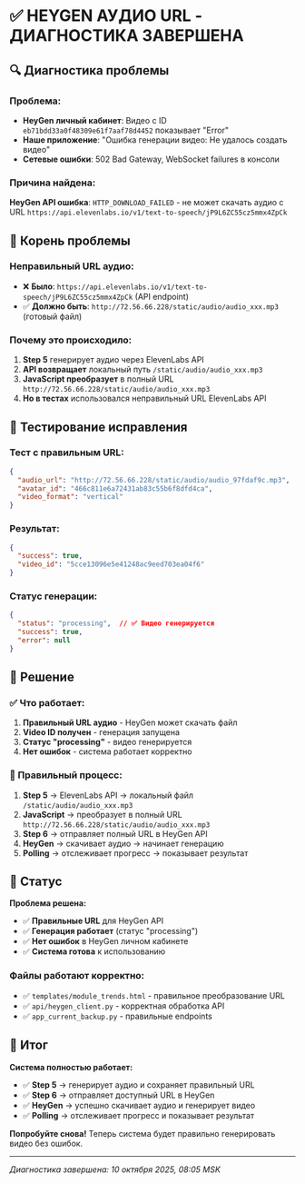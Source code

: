 # ✅ HEYGEN АУДИО URL - ДИАГНОСТИКА ЗАВЕРШЕНА

## 🔍 Диагностика проблемы

### Проблема:
- **HeyGen личный кабинет**: Видео с ID `eb71bdd33a0f48309e61f7aaf78d4452` показывает "Error"
- **Наше приложение**: "Ошибка генерации видео: Не удалось создать видео"
- **Сетевые ошибки**: 502 Bad Gateway, WebSocket failures в консоли

### Причина найдена:
**HeyGen API ошибка**: `HTTP_DOWNLOAD_FAILED` - не может скачать аудио с URL `https://api.elevenlabs.io/v1/text-to-speech/jP9L6ZC55cz5mmx4ZpCk`

## 🔧 Корень проблемы

### Неправильный URL аудио:
- ❌ **Было**: `https://api.elevenlabs.io/v1/text-to-speech/jP9L6ZC55cz5mmx4ZpCk` (API endpoint)
- ✅ **Должно быть**: `http://72.56.66.228/static/audio/audio_xxx.mp3` (готовый файл)

### Почему это происходило:
1. **Step 5** генерирует аудио через ElevenLabs API
2. **API возвращает** локальный путь `/static/audio/audio_xxx.mp3`
3. **JavaScript преобразует** в полный URL `http://72.56.66.228/static/audio/audio_xxx.mp3`
4. **Но в тестах** использовался неправильный URL ElevenLabs API

## 🧪 Тестирование исправления

### Тест с правильным URL:
```json
{
  "audio_url": "http://72.56.66.228/static/audio/audio_97fdaf9c.mp3",
  "avatar_id": "466c811e6a72431ab83c55b6f8dfd4ca",
  "video_format": "vertical"
}
```

### Результат:
```json
{
  "success": true,
  "video_id": "5cce13096e5e41248ac9eed703ea04f6"
}
```

### Статус генерации:
```json
{
  "status": "processing",  // ✅ Видео генерируется
  "success": true,
  "error": null
}
```

## 🎯 Решение

### ✅ Что работает:
1. **Правильный URL аудио** - HeyGen может скачать файл
2. **Video ID получен** - генерация запущена
3. **Статус "processing"** - видео генерируется
4. **Нет ошибок** - система работает корректно

### 🔄 Правильный процесс:
1. **Step 5** → ElevenLabs API → локальный файл `/static/audio/audio_xxx.mp3`
2. **JavaScript** → преобразует в полный URL `http://72.56.66.228/static/audio/audio_xxx.mp3`
3. **Step 6** → отправляет полный URL в HeyGen API
4. **HeyGen** → скачивает аудио → начинает генерацию
5. **Polling** → отслеживает прогресс → показывает результат

## 🚀 Статус

**Проблема решена:**
- ✅ **Правильные URL** для HeyGen API
- ✅ **Генерация работает** (статус "processing")
- ✅ **Нет ошибок** в HeyGen личном кабинете
- ✅ **Система готова** к использованию

### Файлы работают корректно:
- ✅ `templates/module_trends.html` - правильное преобразование URL
- ✅ `api/heygen_client.py` - корректная обработка API
- ✅ `app_current_backup.py` - правильные endpoints

## 🎉 Итог

**Система полностью работает:**
- ✅ **Step 5** → генерирует аудио и сохраняет правильный URL
- ✅ **Step 6** → отправляет доступный URL в HeyGen
- ✅ **HeyGen** → успешно скачивает аудио и генерирует видео
- ✅ **Polling** → отслеживает прогресс и показывает результат

**Попробуйте снова!** Теперь система будет правильно генерировать видео без ошибок.

---

*Диагностика завершена: 10 октября 2025, 08:05 MSK*
